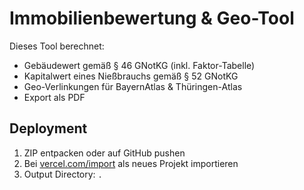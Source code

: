 # Immobilienbewertung & Geo-Tool

Dieses Tool berechnet:
- Gebäudewert gemäß § 46 GNotKG (inkl. Faktor-Tabelle)
- Kapitalwert eines Nießbrauchs gemäß § 52 GNotKG
- Geo-Verlinkungen für BayernAtlas & Thüringen-Atlas
- Export als PDF

## Deployment

1. ZIP entpacken oder auf GitHub pushen
2. Bei [vercel.com/import](https://vercel.com/import) als neues Projekt importieren
3. Output Directory: `.`
